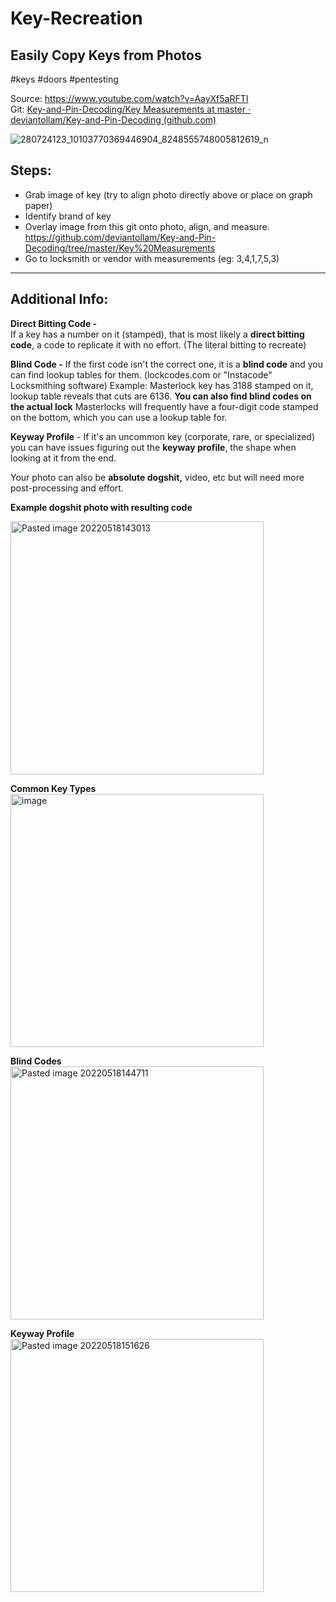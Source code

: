 # Key-Recreation

## Easily Copy Keys from Photos   
#keys #doors #pentesting  

Source: https://www.youtube.com/watch?v=AayXf5aRFTI  
Git: [Key-and-Pin-Decoding/Key Measurements at master · deviantollam/Key-and-Pin-Decoding (github.com)](https://github.com/deviantollam/Key-and-Pin-Decoding/tree/master/Key%20Measurements)  

![280724123_10103770369446904_8248555748005812619_n](https://user-images.githubusercontent.com/64992493/169628531-53fbbf06-cfac-43fa-bc6a-b2de97ab3952.jpg)  


## **Steps:**
+ Grab image of key (try to align photo directly above or place on graph paper)
+ Identify brand of key
+ Overlay image from this git onto photo, align, and measure. 
	https://github.com/deviantollam/Key-and-Pin-Decoding/tree/master/Key%20Measurements
+ Go to locksmith or vendor with measurements (eg: 3,4,1,7,5,3)

---
## Additional **Info:**
**Direct Bitting Code -**  
If a key has a number on it (stamped), that is most likely a **direct bitting code**, a code to replicate it with no effort. (The literal bitting to recreate)

**Blind Code -**
If the first code isn't the correct one, it is a **blind code** and you can find lookup tables for them. (lockcodes.com or "Instacode" Locksmithing software) 
Example: Masterlock key has 3188 stamped on it, lookup table reveals that cuts are 6136.
**You can also find blind codes on the actual lock**  Masterlocks will frequently have a four-digit code stamped on the bottom, which you can use a lookup table for.

**Keyway Profile** -
If it's an uncommon key (corporate, rare, or specialized) you can have issues figuring out the **keyway profile**, the shape when looking at it from the end.

Your photo can also be **absolute dogshit,** video, etc but will need more post-processing and effort.

**Example dogshit photo with resulting code**  

<img width="405" alt="Pasted image 20220518143013" src="https://user-images.githubusercontent.com/64992493/169628585-d572c6d9-5a63-44ef-87eb-4fe79c097dc7.png">  

**Common Key Types**  
<img width="405" alt="image" src="https://user-images.githubusercontent.com/64992493/169628742-054cdcd4-1b30-410f-aa3a-620f4f284235.png">  

**Blind Codes**   
<img width="405" alt="Pasted image 20220518144711" src="https://user-images.githubusercontent.com/64992493/169628567-0e1f993b-fbfb-446c-b4b6-acae39771f24.png">  


**Keyway Profile**  
<img width="405" alt="Pasted image 20220518151626" src="https://user-images.githubusercontent.com/64992493/169628557-ddf5a3a1-e149-4d3f-9f1f-0d01ee7a1dce.png">  

